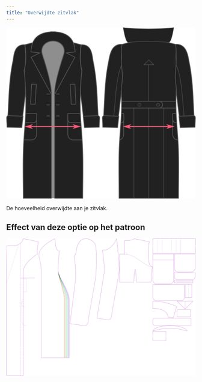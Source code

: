 ```yaml
---
title: "Overwijdte zitvlak"
---
```


![Overwijdte zitvlak](./seatease.svg)

De hoeveelheid overwijdte aan je zitvlak.

## Effect van deze optie op het patroon

![Deze afbeelding toont het effect van deze optie door meerdere varianten die een andere waarde hebben voor deze optie te vervangen](carlita_seatease_sample.svg "Effect van deze optie op het patroon")

